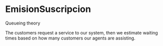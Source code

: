 # EmisionSuscripcion
Queueing theory

The customers request a service to our system, then we estimate waiting times based on how many customers our agents are assisting.
